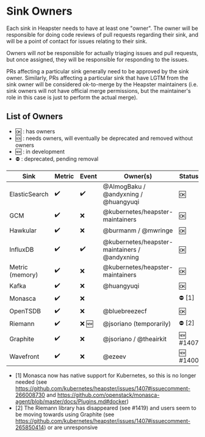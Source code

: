 Sink Owners
===========

Each sink in Heapster needs to have at least one "owner".  The owner will
be responsible for doing code reviews of pull requests regarding their
sink, and will be a point of contact for issues relating to their sink.

Owners will *not* be responsible for actually triaging issues and pull
requests, but once assigned, they will be responsible for responding to
the issues.

PRs affecting a particular sink generally need to be approved by the sink
owner.  Similarly, PRs affecting a particular sink that have LGTM from the
sink owner will be considered ok-to-merge by the Heapster maintainers
(i.e. sink owners will not have official merge permissions, but the
maintainer's role in this case is just to perform the actual merge).

List of Owners
--------------

- :ok: : has owners
- :sos: : needs owners, will eventually be deprecated and removed without owners
- :new: : in development
- :no_entry: : deprecated, pending removal

| Sink            | Metric             | Event              | Owner(s)                                      | Status         |
| --------------- | ------------------ | -------------------| --------------------------------------------- | -------------- |
| ElasticSearch   | :heavy_check_mark: | :heavy_check_mark: | @AlmogBaku / @andyxning / @huangyuqi          | :ok:           |
| GCM             | :heavy_check_mark: | :x:                | @kubernetes/heapster-maintainers              | :ok:           |
| Hawkular        | :heavy_check_mark: | :x:                | @burmanm / @mwringe                           | :ok:           |
| InfluxDB        | :heavy_check_mark: | :heavy_check_mark: | @kubernetes/heapster-maintainers / @andyxning | :ok:           |
| Metric (memory) | :heavy_check_mark: | :x:                | @kubernetes/heapster-maintainers              | :ok:           |
| Kafka           | :heavy_check_mark: | :x:                | @huangyuqi                                    | :ok:           |
| Monasca         | :heavy_check_mark: | :x:                |                                               | :no_entry: [1] |
| OpenTSDB        | :heavy_check_mark: | :x:                | @bluebreezecf                                 | :ok:           |
| Riemann         | :heavy_check_mark: | :x: :new:          | @jsoriano (temporarily)                       | :no_entry: [2] |
| Graphite        | :heavy_check_mark: | :x:                | @jsoriano / @theairkit                        | :new: #1407    |
| Wavefront       | :heavy_check_mark: | :x:                | @ezeev                                        | :new: #1400    |

- [1] Monasca now has native support for Kubernetes, so this is no longer needed (see https://github.com/kubernetes/heapster/issues/1407#issuecomment-266008730 and https://github.com/openstack/monasca-agent/blob/master/docs/Plugins.md#docker)
- [2] The Riemann library has disappeared (see #1419) and users seem to be moving towards using Graphite (see https://github.com/kubernetes/heapster/issues/1407#issuecomment-265850414) or are unresponsive
